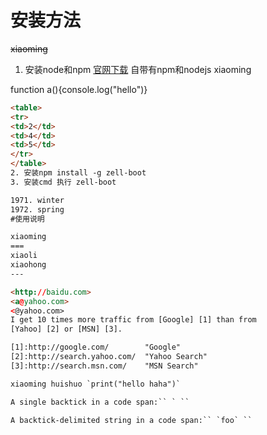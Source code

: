 # 安装方法
~~xiaoming~~
1. 安装node和npm
[官网下载](https://nodejs.org/dist/v0.12.6/node-v0.12.6-x86.msi"点击进入")
自带有npm和nodejs
xiaoming

function a(){console.log("hello")}
~~~~~~~~~~~~html
<table>
<tr>
<td>2</td>
<td>4</td>
<td>5</td>
</tr>
</table>
2. 安装npm install -g zell-boot
3. 安装cmd 执行 zell-boot

1971. winter
1972. spring
#使用说明

xiaoming
===
xiaoli
xiaohong
---

<http://baidu.com>
<a@yahoo.com>
<@yahoo.com>
I get 10 times more traffic from [Google] [1] than from
[Yahoo] [2] or [MSN] [3].

[1]:http://google.com/        "Google"
[2]:http://search.yahoo.com/  "Yahoo Search"
[3]:http://search.msn.com/    "MSN Search"

xiaoming huishuo `print("hello haha")`

A single backtick in a code span:`` ` ``

A backtick-delimited string in a code span:`` `foo` ``
